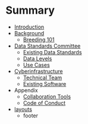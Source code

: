 # Summary

* [Introduction](README.md)
* [Background](chapter1.md)
   * [Breeding 101](breeding_101.md)
* [Data Standards Committee](data_standards_committee.md)
   * [Existing Data Standards](existing_data_standards.md)
   * [Data Levels](data_levels.md)
   * [Use Cases](use_cases.md)
* [Cyberinfrastructure](cyberinfrastructure.md)
   * [Technical Team](people.md)
   * [Existing Software](existing_software.md)
* Appendix
   * [Collaboration Tools](collaboration_tools.md)
   * [Code of Conduct](code_of_conduct.md)
* [layouts](layouts/footer.md)
   * footer


